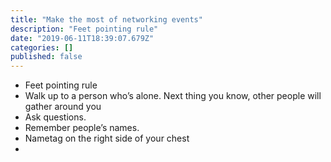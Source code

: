 ```yaml
---
title: "Make the most of networking events"
description: "Feet pointing rule"
date: "2019-06-11T18:39:07.679Z"
categories: []
published: false
---
```


  

  

-   Feet pointing rule
-   Walk up to a person who’s alone. Next thing you know, other people will gather around you
-   Ask questions.
-   Remember people’s names.
-   Nametag on the right side of your chest
-
